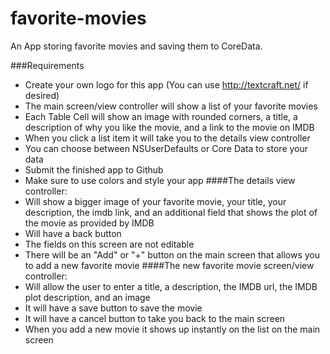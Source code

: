 # favorite-movies
An App storing favorite movies and saving them to CoreData.

###Requirements
- Create your own logo for this app (You can use http://textcraft.net/ if desired)
- The main screen/view controller will show a list of your favorite movies
- Each Table Cell will show an image with rounded corners, a title, a description of why you like the movie, and a link to the movie on IMDB
- When you click a list item it will take you to the details view controller
- You can choose between NSUserDefaults or Core Data to store your data
- Submit the finished app to Github
- Make sure to use colors and style your app
####The details view controller:
- Will show a bigger image of your favorite movie, your title, your description, the imdb link, and an additional field that shows the plot of the movie as provided by IMDB
- Will have a back button
- The fields on this screen are not editable
- There will be an "Add" or "+" button on the main screen that allows you to add a new favorite movie
####The new favorite movie screen/view controller:
- Will allow the user to enter a title, a description, the IMDB url, the IMDB plot description, and an image
- It will have a save button to save the movie
- It will have a cancel button to take you back to the main screen
- When you add a new movie it shows up instantly on the list on the main screen